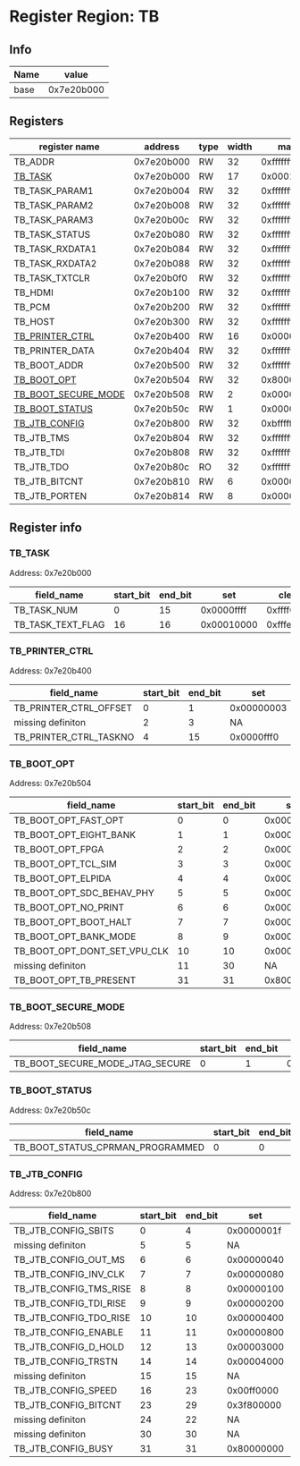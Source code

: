 # Register Region: TB


## Info
| Name | value |
| --- | --- |
| base | 0x7e20b000 |

## Registers

| register name | address | type | width | mask | reset |
| --- | --- | --- | --- | --- | --- |
| TB_ADDR | 0x7e20b000 | RW | 32 | 0xffffffff |  |
| [TB_TASK](#tb_task) | 0x7e20b000 | RW | 17 | 0x0001ffff |  |
| TB_TASK_PARAM1 | 0x7e20b004 | RW | 32 | 0xffffffff |  |
| TB_TASK_PARAM2 | 0x7e20b008 | RW | 32 | 0xffffffff |  |
| TB_TASK_PARAM3 | 0x7e20b00c | RW | 32 | 0xffffffff |  |
| TB_TASK_STATUS | 0x7e20b080 | RW | 32 | 0xffffffff |  |
| TB_TASK_RXDATA1 | 0x7e20b084 | RW | 32 | 0xffffffff |  |
| TB_TASK_RXDATA2 | 0x7e20b088 | RW | 32 | 0xffffffff |  |
| TB_TASK_TXTCLR | 0x7e20b0f0 | RW | 32 | 0xffffffff |  |
| TB_HDMI | 0x7e20b100 | RW | 32 | 0xffffffff |  |
| TB_PCM | 0x7e20b200 | RW | 32 | 0xffffffff |  |
| TB_HOST | 0x7e20b300 | RW | 32 | 0xffffffff |  |
| [TB_PRINTER_CTRL](#tb_printer_ctrl) | 0x7e20b400 | RW | 16 | 0x0000fff3 |  |
| TB_PRINTER_DATA | 0x7e20b404 | RW | 32 | 0xffffffff |  |
| TB_BOOT_ADDR | 0x7e20b500 | RW | 32 | 0xffffffff |  |
| [TB_BOOT_OPT](#tb_boot_opt) | 0x7e20b504 | RW | 32 | 0x800007ff |  |
| [TB_BOOT_SECURE_MODE](#tb_boot_secure_mode) | 0x7e20b508 | RW | 2 | 0x00000003 |  |
| [TB_BOOT_STATUS](#tb_boot_status) | 0x7e20b50c | RW | 1 | 0x00000001 |  |
| [TB_JTB_CONFIG](#tb_jtb_config) | 0x7e20b800 | RW | 32 | 0xbfffffff |  |
| TB_JTB_TMS | 0x7e20b804 | RW | 32 | 0xffffffff |  |
| TB_JTB_TDI | 0x7e20b808 | RW | 32 | 0xffffffff |  |
| TB_JTB_TDO | 0x7e20b80c | RO | 32 | 0xffffffff |  |
| TB_JTB_BITCNT | 0x7e20b810 | RW | 6 | 0x0000003f |  |
| TB_JTB_PORTEN | 0x7e20b814 | RW | 8 | 0x000000ff |  |

## Register info


### TB_TASK
 Address: 0x7e20b000

| field_name | start_bit | end_bit | set | clear | reset |
| --- | --- | --- | --- | --- | --- |
| TB_TASK_NUM | 0 | 15 | 0x0000ffff | 0xffff0000 |  |
| TB_TASK_TEXT_FLAG | 16 | 16 | 0x00010000 | 0xfffeffff |  |

### TB_PRINTER_CTRL
 Address: 0x7e20b400

| field_name | start_bit | end_bit | set | clear | reset |
| --- | --- | --- | --- | --- | --- |
| TB_PRINTER_CTRL_OFFSET | 0 | 1 | 0x00000003 | 0xfffffffc |  |
| missing definiton | 2 | 3 | NA | NA | NA |
| TB_PRINTER_CTRL_TASKNO | 4 | 15 | 0x0000fff0 | 0xffff000f |  |

### TB_BOOT_OPT
 Address: 0x7e20b504

| field_name | start_bit | end_bit | set | clear | reset |
| --- | --- | --- | --- | --- | --- |
| TB_BOOT_OPT_FAST_OPT | 0 | 0 | 0x00000001 | 0xfffffffe |  |
| TB_BOOT_OPT_EIGHT_BANK | 1 | 1 | 0x00000002 | 0xfffffffd |  |
| TB_BOOT_OPT_FPGA | 2 | 2 | 0x00000004 | 0xfffffffb |  |
| TB_BOOT_OPT_TCL_SIM | 3 | 3 | 0x00000008 | 0xfffffff7 |  |
| TB_BOOT_OPT_ELPIDA | 4 | 4 | 0x00000010 | 0xffffffef |  |
| TB_BOOT_OPT_SDC_BEHAV_PHY | 5 | 5 | 0x00000020 | 0xffffffdf |  |
| TB_BOOT_OPT_NO_PRINT | 6 | 6 | 0x00000040 | 0xffffffbf |  |
| TB_BOOT_OPT_BOOT_HALT | 7 | 7 | 0x00000080 | 0xffffff7f |  |
| TB_BOOT_OPT_BANK_MODE | 8 | 9 | 0x00000300 | 0xfffffcff |  |
| TB_BOOT_OPT_DONT_SET_VPU_CLK | 10 | 10 | 0x00000400 | 0xfffffbff |  |
| missing definiton | 11 | 30 | NA | NA | NA |
| TB_BOOT_OPT_TB_PRESENT | 31 | 31 | 0x80000000 | 0x7fffffff |  |

### TB_BOOT_SECURE_MODE
 Address: 0x7e20b508

| field_name | start_bit | end_bit | set | clear | reset |
| --- | --- | --- | --- | --- | --- |
| TB_BOOT_SECURE_MODE_JTAG_SECURE | 0 | 1 | 0x00000003 | 0xfffffffc |  |

### TB_BOOT_STATUS
 Address: 0x7e20b50c

| field_name | start_bit | end_bit | set | clear | reset |
| --- | --- | --- | --- | --- | --- |
| TB_BOOT_STATUS_CPRMAN_PROGRAMMED | 0 | 0 | 0x00000001 | 0xfffffffe |  |

### TB_JTB_CONFIG
 Address: 0x7e20b800

| field_name | start_bit | end_bit | set | clear | reset |
| --- | --- | --- | --- | --- | --- |
| TB_JTB_CONFIG_SBITS | 0 | 4 | 0x0000001f | 0xffffffe0 |  |
| missing definiton | 5 | 5 | NA | NA | NA |
| TB_JTB_CONFIG_OUT_MS | 6 | 6 | 0x00000040 | 0xffffffbf |  |
| TB_JTB_CONFIG_INV_CLK | 7 | 7 | 0x00000080 | 0xffffff7f |  |
| TB_JTB_CONFIG_TMS_RISE | 8 | 8 | 0x00000100 | 0xfffffeff |  |
| TB_JTB_CONFIG_TDI_RISE | 9 | 9 | 0x00000200 | 0xfffffdff |  |
| TB_JTB_CONFIG_TDO_RISE | 10 | 10 | 0x00000400 | 0xfffffbff |  |
| TB_JTB_CONFIG_ENABLE | 11 | 11 | 0x00000800 | 0xfffff7ff |  |
| TB_JTB_CONFIG_D_HOLD | 12 | 13 | 0x00003000 | 0xffffcfff |  |
| TB_JTB_CONFIG_TRSTN | 14 | 14 | 0x00004000 | 0xffffbfff |  |
| missing definiton | 15 | 15 | NA | NA | NA |
| TB_JTB_CONFIG_SPEED | 16 | 23 | 0x00ff0000 | 0xff00ffff |  |
| TB_JTB_CONFIG_BITCNT | 23 | 29 | 0x3f800000 | 0xc07fffff |  |
| missing definiton | 24 | 22 | NA | NA | NA |
| missing definiton | 30 | 30 | NA | NA | NA |
| TB_JTB_CONFIG_BUSY | 31 | 31 | 0x80000000 | 0x7fffffff |  |
